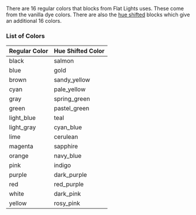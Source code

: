 There are 16 regular colors that blocks from Flat Lights uses. These come from the vanilla dye colors. There are also the [hue shifted](Hue-Shifted-Blocks) blocks which give an additional 16 colors.

### List of Colors

| Regular Color | Hue Shifted Color |
|---------------|-------------------|
| black         | salmon            |
| blue          | gold              |
| brown         | sandy_yellow      |
| cyan          | pale_yellow       |
| gray          | spring_green      |
| green         | pastel_green      |
| light_blue    | teal              |
| light_gray    | cyan_blue         |
| lime          | cerulean          |
| magenta       | sapphire          |
| orange        | navy_blue         |
| pink          | indigo            |
| purple        | dark_purple       |
| red           | red_purple        |
| white         | dark_pink         |
| yellow        | rosy_pink         |